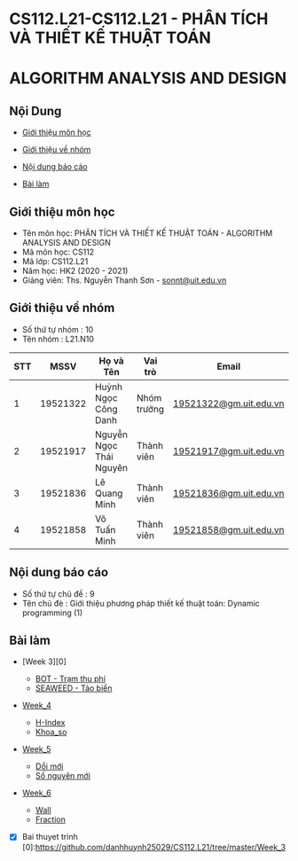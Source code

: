 # CS112.L21-CS112.L21 - PHÂN TÍCH VÀ THIẾT KẾ THUẬT TOÁN
# ALGORITHM ANALYSIS AND DESIGN
## Nội Dung
* [Giới thiệu môn học](#giới-thiệu-môn-học)

* [Giới thiệu về nhóm](#giới-thiệu-về-nhóm)

* [Nội dung báo cáo](#nội-dung-báo-cáo)
* [Bài làm](#bài-làm)
## Giới thiệu môn học
* Tên môn học: PHÂN TÍCH VÀ THIẾT KẾ THUẬT TOÁN - ALGORITHM ANALYSIS AND DESIGN
* Mã môn học: CS112
* Mã lớp: CS112.L21
* Năm học: HK2 (2020 - 2021)
* Giảng viên: Ths. Nguyễn Thanh Sơn - sonnt@uit.edu.vn
## Giới thiệu về nhóm
* Số thứ tự nhóm : 10
* Tên nhóm : L21.N10

|  STT	| MSSV  	| Họ và Tên  	| Vai trò  	| Email  	|
|---	|---	|--------------	|---	|---	|
|  1 	|  19521322 	| Huỳnh Ngọc Công Danh  	| Nhóm trưởng  	| 19521322@gm.uit.edu.vn  	|
|  2	|  19521917 	| Nguyễn Ngọc Thái Nguyên  	| Thành viên  	| 19521917@gm.uit.edu.vn  	|
|  3	| 19521836  	|  Lê Quang Minh 	|  Thành viên 	| 19521836@gm.uit.edu.vn  	|
|  4	| 19521858  	|  Võ Tuấn Minh 	|  Thành viên 	| 19521858@gm.uit.edu.vn  	|
## Nội dung báo cáo
* Số thứ tự chủ đề : 9
* Tên chủ đè : Giới thiệu phương pháp thiết kế thuật toán: Dynamic programming (1)
## Bài làm
* [Week 3][0]
  * [BOT - Trạm thu phí][1]
  * [SEAWEED - Tảo biển][2]

* [Week_4][3]
  * [H-Index][4]
  * [Khoa_so][5] 
* [Week_5][6]
  * [Dổi mới][7]
  * [Số nguyên mới][8]
* [Week_6][9]
  * [Wall][10]
  * [Fraction][11]
-[x] Bai thuyet trinh
[0]:https://github.com/danhhuynh25029/CS112.L21/tree/master/Week_3

[1]:https://github.com/danhhuynh25029/CS112.L21/tree/master/Week_3/BOT

[2]:https://github.com/danhhuynh25029/CS112.L21/tree/master/Week_3/SEAWEED

[3]:https://github.com/danhhuynh25029/CS112.L21/tree/master/Week_4

[4]:https://github.com/danhhuynh25029/CS112.L21/tree/master/Week_4/H-Index

[5]:https://github.com/danhhuynh25029/CS112.L21/tree/master/Week_4/Khoa_so

[6]:https://github.com/danhhuynh25029/CS112.L21/tree/master/Week_5

[7]:https://github.com/danhhuynh25029/CS112.L21/tree/master/Week_5/Doimoi

[8]:https://github.com/danhhuynh25029/CS112.L21/tree/master/Week_5/Songuyenmoi

[9]:https://github.com/danhhuynh25029/CS112.L21/tree/master/Week_6

[10]:https://github.com/danhhuynh25029/CS112.L21/tree/master/Week_6/Wall

[11]:https://github.com/danhhuynh25029/CS112.L21/tree/master/Week_6/Fraction


